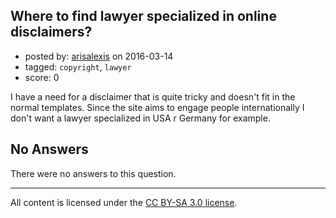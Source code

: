 ## Where to find lawyer specialized in online disclaimers?

- posted by: [arisalexis](https://stackexchange.com/users/2428946/arisalexis) on 2016-03-14
- tagged: `copyright`, `lawyer`
- score: 0

I have a need for a disclaimer that is quite tricky and doesn't fit in the normal templates. Since the site aims to engage people internationally I don't want a lawyer specialized in USA r Germany for example.


## No Answers

There were no answers to this question.


---

All content is licensed under the [CC BY-SA 3.0 license](https://creativecommons.org/licenses/by-sa/3.0/).
